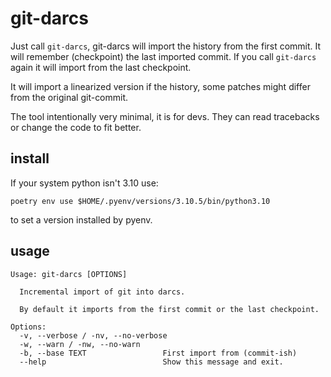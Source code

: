 git-darcs
=========

Just call `git-darcs`, git-darcs will import the history from the first commit.
It will remember (checkpoint) the last imported commit. If you call `git-darcs`
again it will import from the last checkpoint.

It will import a linearized version if the history, some patches might differ
from the original git-commit.

The tool intentionally very minimal, it is for devs. They can read tracebacks or
change the code to fit better.

install
-------

If your system python isn't 3.10 use:

`poetry env use $HOME/.pyenv/versions/3.10.5/bin/python3.10`

to set a version installed by pyenv.

usage
-----

```
Usage: git-darcs [OPTIONS]

  Incremental import of git into darcs.

  By default it imports from the first commit or the last checkpoint.

Options:
  -v, --verbose / -nv, --no-verbose
  -w, --warn / -nw, --no-warn
  -b, --base TEXT                 First import from (commit-ish)
  --help                          Show this message and exit.
```
